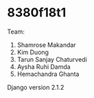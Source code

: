 # 8380f18t1
Team:
1) Shamrose Makandar
2) Kim Duong
3) Tarun Sanjay Chaturvedi
4) Aysha Ruhi Damda
5) Hemachandra Ghanta

Django version 2.1.2
